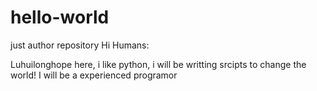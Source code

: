 # hello-world
just author repository
Hi Humans:

Luhuilonghope here, i like python, i will be writting srcipts to change the world!
I will be a experienced programor
